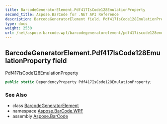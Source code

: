 ```yaml
---
title: BarcodeGeneratorElement.Pdf417IsCode128EmulationProperty
second_title: Aspose.BarCode for .NET API Reference
description: BarcodeGeneratorElement field. Pdf417IsCode128EmulationProperty
type: docs
weight: 2530
url: /net/aspose.barcode.wpf/barcodegeneratorelement/pdf417iscode128emulationproperty/
---
```

## BarcodeGeneratorElement.Pdf417IsCode128EmulationProperty field

Pdf417IsCode128EmulationProperty

```csharp
public static DependencyProperty Pdf417IsCode128EmulationProperty;
```

### See Also

* class [BarcodeGeneratorElement](../)
* namespace [Aspose.BarCode.WPF](../../barcodegeneratorelement/)
* assembly [Aspose.BarCode](../../../)


